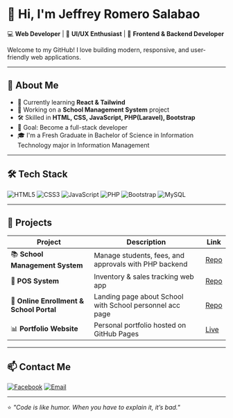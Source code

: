 # 👋 Hi, I'm Jeffrey Romero Salabao

💻 **Web Developer** | 🎨 **UI/UX Enthusiast** | 🚀 **Frontend & Backend Developer**

Welcome to my GitHub! I love building modern, responsive, and user-friendly web applications.  

---

## 🚀 About Me
- 🌱 Currently learning **React & Tailwind**
- 🔭 Working on a **School Management System** project
- 🛠 Skilled in **HTML, CSS, JavaScript, PHP(Laravel), Bootstrap**
- 🎯 Goal: Become a full-stack developer
- 🎓 I'm a Fresh Graduate in Bachelor of Science in Information Technology major in Information Management 

---

## 🛠 Tech Stack
![HTML5](https://img.shields.io/badge/-HTML5-E34F26?logo=html5&logoColor=white)
![CSS3](https://img.shields.io/badge/-CSS3-1572B6?logo=css3)
![JavaScript](https://img.shields.io/badge/-JavaScript-F7DF1E?logo=javascript&logoColor=black)
![PHP](https://img.shields.io/badge/-PHP-777BB4?logo=php&logoColor=white)
![Bootstrap](https://img.shields.io/badge/-Bootstrap-7952B3?logo=bootstrap&logoColor=white)
![MySQL](https://img.shields.io/badge/-MySQL-4479A1?logo=mysql&logoColor=white)

---

## 📂 Projects
| Project | Description | Link |
|---------|-------------|------|
| 📚 **School Management System** | Manage students, fees, and approvals with PHP backend | [Repo](https://github.com/JRSprog/dash/tree/main/mis) |
| 🛒 **POS System** | Inventory & sales tracking web app | [Repo](https://github.com/JRSprog/dash/tree/main/Inventory) |
| 🏫 **Online Enrollment & School Portal** | Landing page about School with School personnel acc page | [Repo](https://jrsprog.github.io/PDBNHS/enrollment.html) |
| 📊 **Portfolio Website** | Personal portfolio hosted on GitHub Pages | [Live](https://yourusername.github.io/) |

---

## 📫 Contact Me
[![Facebook](https://img.shields.io/badge/Facebook-%231877F2.svg?logo=facebook&logoColor=white)](https://www.facebook.com/jeffrey.romero.salabao)
[![Email](https://img.shields.io/badge/Email-D14836?logo=gmail&logoColor=white)](mailto:salabaojeffrey024@gmail.com)

---

⭐️ _"Code is like humor. When you have to explain it, it’s bad."_
